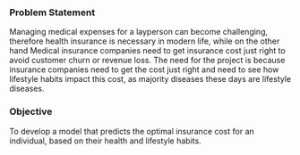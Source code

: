 ### Problem Statement
Managing medical expenses for a layperson can become challenging, therefore health insurance is necessary in modern life, while on the other hand Medical insurance companies need to get insurance cost just right to avoid customer churn or revenue loss. The need for the project is because insurance companies need to get the cost just right and need to see how lifestyle habits impact this cost, as majority diseases these days are lifestyle diseases.

### Objective
To develop a model that predicts the optimal insurance cost for an individual, based on their health and lifestyle habits.


